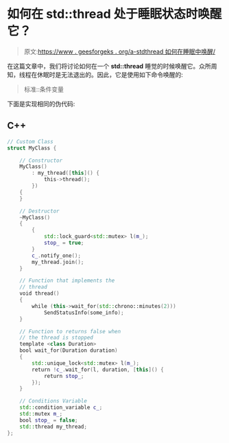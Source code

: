 # 如何在 std::thread 处于睡眠状态时唤醒它？

> 原文:[https://www . geesforgeks . org/a-stdthread 如何在睡眠中唤醒/](https://www.geeksforgeeks.org/how-to-wake-up-a-stdthread-while-it-is-sleeping/)

在这篇文章中，我们将讨论如何在一个 **std::thread** 睡觉的时候唤醒它。众所周知，线程在休眠时是无法退出的。因此，它是使用如下命令唤醒的:

> 标准::条件变量

下面是实现相同的伪代码:

## C++

```cpp
// Custom Class
struct MyClass {

    // Constructor
    MyClass()
        : my_thread([this]() {
            this->thread();
        })
    {
    }

    // Destructor
    ~MyClass()
    {
        {
            std::lock_guard<std::mutex> l(m_);
            stop_ = true;
        }
        c_.notify_one();
        my_thread.join();
    }

    // Function that implements the
    // thread
    void thread()
    {
        while (this->wait_for(std::chrono::minutes(2)))
            SendStatusInfo(some_info);
    }

    // Function to returns false when
    // the thread is stopped
    template <class Duration>
    bool wait_for(Duration duration)
    {
        std::unique_lock<std::mutex> l(m_);
        return !c_.wait_for(l, duration, [this]() {
            return stop_;
        });
    }

    // Conditions Variable
    std::condition_variable c_;
    std::mutex m_;
    bool stop_ = false;
    std::thread my_thread;
};
```